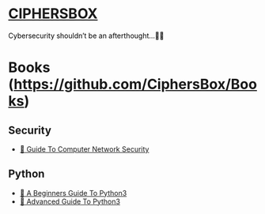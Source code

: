 <h1 style="text-align: left;"><span style="color: #3366ff;"><a href="https://ciphersbox.com">CIPHERSBOX</a></span></h1>

<p><span style="color:#000000"><span style="font-size:14px">Cybersecurity shouldn’t be an afterthought...🕵️&zwj;♂️</span></span></p>



# Books (https://github.com/CiphersBox/Books)
## Security
- [📖 Guide To Computer Network Security](https://github.com/CiphersBox/Books/blob/main/2017_Book_GuideToComputerNetworkSecurity.pdf.zip)

## Python
- [📖 A Beginners Guide To Python3](https://github.com/CiphersBox/Books/blob/main/2019_Book_ABeginnersGuideToPython3Progra.pdf.zip)
- [📖 Advanced Guide To Python3](https://github.com/CiphersBox/Books/blob/main/2019_Book_AdvancedGuideToPython3Programm.pdf.zip)
